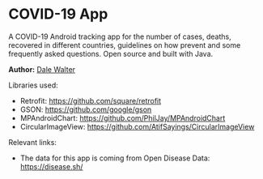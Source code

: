 # COVID-19 App
A COVID-19 Android tracking app for the number of cases, deaths, recovered in different countries, guidelines on how prevent and some frequently asked questions. Open source and built with Java. 

**Author:** [Dale Walter](https://github.com/Dalewaltergh)

Libraries used:
- Retrofit: https://github.com/square/retrofit
- GSON: https://github.com/google/gson
- MPAndroidChart: https://github.com/PhilJay/MPAndroidChart
- CircularImageView: https://github.com/AtifSayings/CircularImageView

Relevant links:
- The data for this app is coming from Open Disease Data: https://disease.sh/
